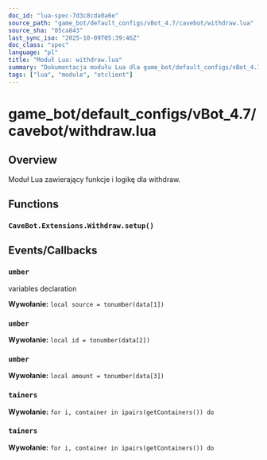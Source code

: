 ```yaml
---
doc_id: "lua-spec-7d3c8cda0a6e"
source_path: "game_bot/default_configs/vBot_4.7/cavebot/withdraw.lua"
source_sha: "05ca843"
last_sync_iso: "2025-10-09T05:39:46Z"
doc_class: "spec"
language: "pl"
title: "Moduł Lua: withdraw.lua"
summary: "Dokumentacja modułu Lua dla game_bot/default_configs/vBot_4.7/cavebot/withdraw.lua"
tags: ["lua", "module", "otclient"]
---
```


# game_bot/default_configs/vBot_4.7/cavebot/withdraw.lua

## Overview

Moduł Lua zawierający funkcje i logikę dla withdraw.

## Functions

### `CaveBot.Extensions.Withdraw.setup()`

## Events/Callbacks

### `umber`

variables declaration

**Wywołanie:** `local source = tonumber(data[1])`

### `umber`

**Wywołanie:** `local id = tonumber(data[2])`

### `umber`

**Wywołanie:** `local amount = tonumber(data[3])`

### `tainers`

**Wywołanie:** `for i, container in ipairs(getContainers()) do`

### `tainers`

**Wywołanie:** `for i, container in ipairs(getContainers()) do`
